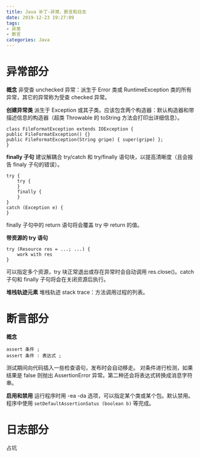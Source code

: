 ```yaml
---
title: Java 补丁-异常、断言和日志
date: 2019-12-23 19:27:09
tags:
- 异常
- 断言
categories: Java
---
```

# 异常部分
**概念**
非受查 unchecked 异常：派生于 Error 类或 RuntimeException 类的所有异常，其它的异常称为受查 checked 异常。

**创建异常类**
派生于 Exception 或其子类。应该包含两个构造器：默认构造器和带描述信息的构造器（超类 Throwable 的 toString 方法会打印出详细信息）。
```
class FileFormatException extends IOException {
public FileFormatException() {}
public FileFormatException(String gripe) { super(gripe) };
}
```

**finally 子句**
建议解耦合 try/catch 和 try/finally 语句块，以提高清晰度（且会报告 finaly 子句的错误）。
```
try {
	try {
	}
	finally {
	}
}
catch (Exception e) {
}
```
finally 子句中的 return 语句将会覆盖 try 中 return 的值。

**带资源的 try 语句**
```
try (Resource res = ...; ...) {
	work with res
}
```
可以指定多个资源，try 块正常退出或存在异常时会自动调用 res.close()。catch 子句和 finally 子句将会在关闭资源后执行。

**堆栈轨迹元素**
堆栈轨迹 stack trace：方法调用过程的列表。

# 断言部分
**概念**
```
assert 条件 ;
assert 条件 : 表达式 ;
```
测试期间向代码插入一些检查语句，发布时会自动移走。
对条件进行检测，如果结果是 false 则抛出 AssertionError 异常。第二种还会将表达式转换成消息字符串。

**启用和禁用**
运行程序时用 -ea -da 选项，可以指定某个类或某个包。默认禁用。
程序中使用 `setDefaultAssertionSatus (boolean b)` 等完成。

# 日志部分
占坑